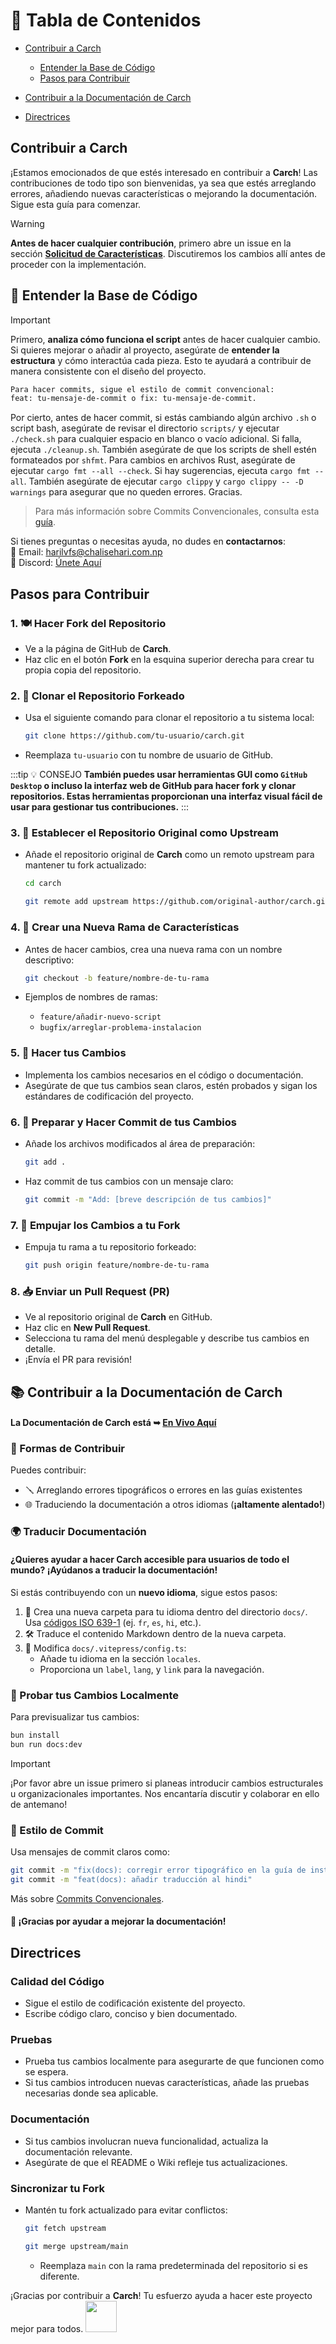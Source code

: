 # 📑 Tabla de Contenidos

- [Contribuir a Carch](#contribuir-a-carch)
  - [Entender la Base de Código](#📌-entender-la-base-de-codigo)
  - [Pasos para Contribuir](#pasos-para-contribuir)

- [Contribuir a la Documentación de Carch](#📚-contribuir-a-la-documentacion-de-carch)

- [Directrices](#directrices)

## Contribuir a **Carch** 

¡Estamos emocionados de que estés interesado en contribuir a **Carch**! Las contribuciones de todo tipo son bienvenidas, ya sea que estés arreglando errores, añadiendo nuevas características o mejorando la documentación. Sigue esta guía para comenzar.

> [!WARNING]  
> **Antes de hacer cualquier contribución**, primero abre un issue en la sección **[Solicitud de Características](https://github.com/harilvfs/carch/issues/new?template=feature-reqests.yml)**. Discutiremos los cambios allí antes de proceder con la implementación. 

## 📌 Entender la Base de Código

> [!IMPORTANT]
> Primero, **analiza cómo funciona el script** antes de hacer cualquier cambio. Si quieres mejorar o añadir al proyecto, asegúrate de **entender la estructura** y cómo interactúa cada pieza. Esto te ayudará a contribuir de manera consistente con el diseño del proyecto.
>
> ```md
> Para hacer commits, sigue el estilo de commit convencional:
> feat: tu-mensaje-de-commit o fix: tu-mensaje-de-commit.
> ```
>
> Por cierto, antes de hacer commit, si estás cambiando algún archivo `.sh` o script bash, asegúrate de revisar el directorio `scripts/` y ejecutar `./check.sh` para cualquier espacio en blanco o vacío adicional. Si falla, ejecuta `./cleanup.sh`. También asegúrate de que los scripts de shell estén formateados por `shfmt`.
> Para cambios en archivos Rust, asegúrate de ejecutar `cargo fmt --all --check`. Si hay sugerencias, ejecuta `cargo fmt --all`.
> También asegúrate de ejecutar `cargo clippy` y `cargo clippy -- -D warnings` para asegurar que no queden errores. Gracias.

> Para más información sobre Commits Convencionales, consulta esta [guía](https://gist.github.com/harilvfs/53cc86aa79ea4642356540aadc6bd87d).

Si tienes preguntas o necesitas ayuda, no dudes en **contactarnos**:  
📧 Email: <a href="mailto:harilvfs@chalisehari.com.np">harilvfs@chalisehari.com.np</a>  
💬 Discord: <a href="https://discord.com/invite/8NJWstnUHd">Únete Aquí</a>  

## Pasos para Contribuir 

### 1. 🍽️ Hacer Fork del Repositorio
- Ve a la página de GitHub de **Carch**.
- Haz clic en el botón **Fork** en la esquina superior derecha para crear tu propia copia del repositorio.

### 2. 🌿 Clonar el Repositorio Forkeado
- Usa el siguiente comando para clonar el repositorio a tu sistema local:

  ```bash
  git clone https://github.com/tu-usuario/carch.git
  ```

- Reemplaza `tu-usuario` con tu nombre de usuario de GitHub.

:::tip :bulb: CONSEJO
**También puedes usar herramientas GUI como `GitHub Desktop` o incluso la interfaz web de GitHub para hacer fork y clonar repositorios. Estas herramientas proporcionan una interfaz visual fácil de usar para gestionar tus contribuciones.**
:::

### 3. 🌱 Establecer el Repositorio Original como Upstream
- Añade el repositorio original de **Carch** como un remoto upstream para mantener tu fork actualizado:

   ```bash
   cd carch
   ```

   ```bash
   git remote add upstream https://github.com/original-author/carch.git
   ```

### 4. 🍇 Crear una Nueva Rama de Características
- Antes de hacer cambios, crea una nueva rama con un nombre descriptivo:

   ```bash
   git checkout -b feature/nombre-de-tu-rama
   ```

- Ejemplos de nombres de ramas:
  - `feature/añadir-nuevo-script`
  - `bugfix/arreglar-problema-instalacion`

### 5. 🔧 Hacer tus Cambios
- Implementa los cambios necesarios en el código o documentación.
- Asegúrate de que tus cambios sean claros, estén probados y sigan los estándares de codificación del proyecto.

### 6. 📝 Preparar y Hacer Commit de tus Cambios
- Añade los archivos modificados al área de preparación:

   ```bash
   git add .
   ```

- Haz commit de tus cambios con un mensaje claro:

   ```bash
   git commit -m "Add: [breve descripción de tus cambios]"
   ```

### 7. 🚀 Empujar los Cambios a tu Fork
- Empuja tu rama a tu repositorio forkeado:

   ```bash
   git push origin feature/nombre-de-tu-rama
   ```

### 8. 📥 Enviar un Pull Request (PR)
- Ve al repositorio original de **Carch** en GitHub.
- Haz clic en **New Pull Request**.
- Selecciona tu rama del menú desplegable y describe tus cambios en detalle.
- ¡Envía el PR para revisión!

## 📚 Contribuir a la Documentación de Carch

#### **La Documentación de Carch** está ➥ [En Vivo Aquí](https://github.com/carch-org/docs)  

### 🚀 Formas de Contribuir

Puedes contribuir:

- 🪛 Arreglando errores tipográficos o errores en las guías existentes  
- 🌐 Traduciendo la documentación a otros idiomas (**¡altamente alentado!**)  

### 🌍 Traducir Documentación

#### ¿Quieres ayudar a hacer Carch accesible para usuarios de todo el mundo? ¡Ayúdanos a traducir la documentación!

Si estás contribuyendo con un **nuevo idioma**, sigue estos pasos:

1. 📁 Crea una nueva carpeta para tu idioma dentro del directorio `docs/`. Usa [códigos ISO 639-1](https://en.wikipedia.org/wiki/List_of_ISO_639-1_codes) (ej. `fr`, `es`, `hi`, etc.).  
2. 🛠️ Traduce el contenido Markdown dentro de la nueva carpeta.  
3. 🧩 Modifica `docs/.vitepress/config.ts`:  
   - Añade tu idioma en la sección `locales`.  
   - Proporciona un `label`, `lang`, y `link` para la navegación.  

### 🧪 Probar tus Cambios Localmente

Para previsualizar tus cambios:

```sh
bun install
bun run docs:dev
```

> [!IMPORTANT]
> ¡Por favor abre un issue primero si planeas introducir cambios estructurales u organizacionales importantes. Nos encantaría discutir y colaborar en ello de antemano!

### 🧾 Estilo de Commit

Usa mensajes de commit claros como:

```sh
git commit -m "fix(docs): corregir error tipográfico en la guía de instalación"
git commit -m "feat(docs): añadir traducción al hindi"
```

Más sobre [Commits Convencionales](https://gist.github.com/harilvfs/53cc86aa79ea4642356540aadc6bd87d).

#### 🙌 ¡Gracias por ayudar a mejorar la documentación!

## Directrices

### Calidad del Código
- Sigue el estilo de codificación existente del proyecto.
- Escribe código claro, conciso y bien documentado.

### Pruebas
- Prueba tus cambios localmente para asegurarte de que funcionen como se espera.
- Si tus cambios introducen nuevas características, añade las pruebas necesarias donde sea aplicable.

### Documentación
- Si tus cambios involucran nueva funcionalidad, actualiza la documentación relevante.
- Asegúrate de que el README o Wiki refleje tus actualizaciones.

### Sincronizar tu Fork
- Mantén tu fork actualizado para evitar conflictos:

   ```bash
   git fetch upstream
   ```
   ```bash
   git merge upstream/main
   ```
  - Reemplaza `main` con la rama predeterminada del repositorio si es diferente.

¡Gracias por contribuir a **Carch**! Tu esfuerzo ayuda a hacer este proyecto mejor para todos. <img src="https://cdn-icons-png.flaticon.com/128/2279/2279398.png" width="50" />